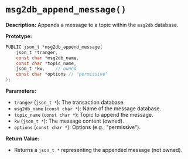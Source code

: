 # `msg2db_append_message()`

**Description:**
Appends a message to a topic within the `msg2db` database.

**Prototype:**
```c
PUBLIC json_t *msg2db_append_message(
    json_t *tranger,
    const char *msg2db_name,
    const char *topic_name,
    json_t *kw,    // owned
    const char *options // "permissive"
);
```

**Parameters:**
- `tranger` (`json_t *`): The transaction database.
- `msg2db_name` (`const char *`): Name of the message database.
- `topic_name` (`const char *`): Topic to append the message.
- `kw` (`json_t *`): The message content (owned).
- `options` (`const char *`): Options (e.g., "permissive").

**Return Value:**
- Returns a `json_t *` representing the appended message (not owned).
